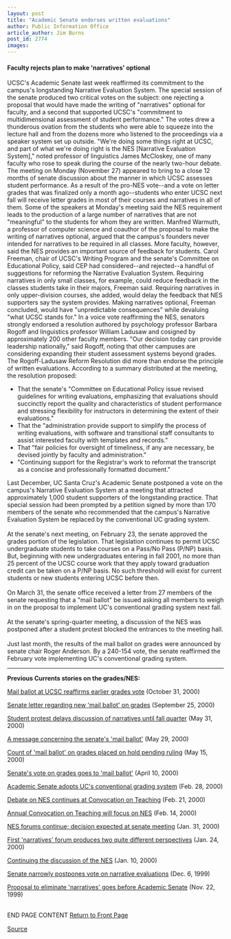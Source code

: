 ```yaml
---
layout: post
title: "Academic Senate endorses written evaluations"
author: Public Information Office
article_author: Jim Burns
post_id: 2774
images:
---
```


<h4>
  Faculty rejects plan to make 'narratives' optional
</h4>
<p>
  UCSC's Academic Senate last week reaffirmed its commitment to the campus's longstanding Narrative Evaluation System. The special session of the senate produced two critical votes on the subject: one rejecting a proposal that would have made the writing of "narratives" optional for faculty, and a second that supported UCSC's "commitment to multidimensional assessment of student performance." The votes drew a thunderous ovation from the students who were able to squeeze into the lecture hall and from the dozens more who listened to the proceedings via a speaker system set up outside. "We're doing some things right at UCSC, and part of what we're doing right is the NES [Narrative Evaluation System]," noted professor of linguistics James McCloskey, one of many faculty who rose to speak during the course of the nearly two-hour debate. The meeting on Monday (November 27) appeared to bring to a close 12 months of senate discussion about the manner in which UCSC assesses student performance. As a result of the pro-NES vote--and a vote on letter grades that was finalized only a month ago--students who enter UCSC next fall will receive letter grades in most of their courses and narratives in all of them. Some of the speakers at Monday's meeting said the NES requirement leads to the production of a large number of narratives that are not "meaningful" to the students for whom they are written. Manfred Warmuth, a professor of computer science and coauthor of the proposal to make the writing of narratives optional, argued that the campus's founders never intended for narratives to be required in all classes. More faculty, however, said the NES provides an important source of feedback for students. Carol Freeman, chair of UCSC's Writing Program and the senate's Committee on Educational Policy, said CEP had considered--and rejected--a handful of suggestions for reforming the Narrative Evaluation System. Requiring narratives in only small classes, for example, could reduce feedback in the classes students take in their majors, Freeman said. Requiring narratives in only upper-division courses, she added, would delay the feedback that NES supporters say the system provides. Making narratives optional, Freeman concluded, would have "unpredictable consequences" while devaluing "what UCSC stands for." In a voice vote reaffirming the NES, senators strongly endorsed a resolution authored by psychology professor Barbara Rogoff and linguistics professor William Ladusaw and cosigned by approximately 200 other faculty members. "Our decision today can provide leadership nationally," said Rogoff, noting that other campuses are considering expanding their student assessment systems beyond grades. The Rogoff-Ladusaw Reform Resolution did more than endorse the principle of written evaluations. According to a summary distributed at the meeting, the resolution proposed:
</p>
<ul>
  <li>That the senate's "Committee on Educational Policy issue revised guidelines for writing evaluations, emphasizing that evaluations should succinctly report the quality and characteristics of student performance and stressing flexibility for instructors in determining the extent of their evaluations."
  </li>
  <li>That the "administration provide support to simplify the process of writing evaluations, with software and transitional staff consultants to assist interested faculty with templates and records."
  </li>
  <li>That "fair policies for oversight of timeliness, if any are necessary, be devised jointly by faculty and administration."
  </li>
  <li>"Continuing support for the Registrar's work to reformat the transcript as a concise and professionally formatted document."
  </li>
</ul>
<p>
  Last December, UC Santa Cruz's Academic Senate postponed a vote on the campus's Narrative Evaluation System at a meeting that attracted approximately 1,000 student supporters of the longstanding practice. That special session had been prompted by a petition signed by more than 170 members of the senate who recommended that the campus's Narrative Evaluation System be replaced by the conventional UC grading system.<br>
  <br>
  At the senate's next meeting, on February 23, the senate approved the grades portion of the legislation. That legislation continues to permit UCSC undergraduate students to take courses on a Pass/No Pass (P/NP) basis. But, beginning with new undergraduates entering in fall 2001, no more than 25 percent of the UCSC course work that they apply toward graduation credit can be taken on a P/NP basis. No such threshold will exist for current students or new students entering UCSC before then.<br>
  <br>
  On March 31, the senate office received a letter from 27 members of the senate requesting that a "mail ballot" be issued asking all members to weigh in on the proposal to implement UC's conventional grading system next fall.<br>
  <br>
  At the senate's spring-quarter meeting, a discussion of the NES was postponed after a student protest blocked the entrances to the meeting hall.<br>
  <br>
  Just last month, the results of the mail ballot on grades were announced by senate chair Roger Anderson. By a 240-154 vote, the senate reaffirmed the February vote implementing UC's conventional grading system.
</p>
<hr>
<p>
  <b>Previous Currents stories on the grades/NES:</b>
</p>
<p>
  <a href="http://www.ucsc.edu/currents/00-01/10-30/grades.html">Mail ballot at UCSC reaffirms earlier grades vote</a> (October 31, 2000)
</p>
<p>
  <a href="http://www.ucsc.edu/currents/00-01/09-25/senate.html">Senate letter regarding new 'mail ballot' on grades</a> (September 25, 2000)
</p>
<p>
  <a href="http://www.ucsc.edu/currents/99-00/05-29/senate.html">Student protest delays discussion of narratives until fall quarter</a> (May 31, 2000)
</p>
<p>
  <a href="http://www.ucsc.edu/currents/99-00/05-29/nes.html">A message concerning the senate's 'mail ballot'</a> (May 29, 2000)
</p>
<p>
  <a href="http://www.ucsc.edu/currents/99-00/05-15/ballot.html">Count of 'mail ballot' on grades placed on hold pending ruling</a> (May 15, 2000)
</p>
<p>
  <a href="http://www.ucsc.edu/currents/99-00/04-10/ballot.html">Senate's vote on grades goes to 'mail ballot'</a> (April 10, 2000)
</p>
<p>
  <a href="http://www.ucsc.edu/currents/99-00/02-28/grades.html">Academic Senate adopts UC's conventional grading system</a> (Feb. 28, 2000)
</p>
<p>
  <a href="http://www.ucsc.edu/currents/99-00/02-21/nesct.html">Debate on NES continues at Convocation on Teaching</a> (Feb. 21, 2000)
</p>
<p>
  <a href="http://www.ucsc.edu/currents/99-00/02-14/nesconv.html">Annual Convocation on Teaching will focus on NES</a> (Feb. 14, 2000)
</p>
<p>
  <a href="http://www.ucsc.edu/currents/99-00/01-31/nesforum2.html">NES forums continue; decision expected at senate meeting</a> (Jan. 31, 2000)
</p>
<p>
  <a href="http://www.ucsc.edu/currents/99-00/01-24/nesforum1.html">First 'narratives' forum produces two quite different perspectives</a> (Jan. 24, 2000)
</p>
<p>
  <a href="http://www.ucsc.edu/currents/99-00/01-10/nesforum.html">Continuing the discussion of the NES</a> (Jan. 10, 2000)
</p>
<p>
  <a href="http://www.ucsc.edu/currents/99-00/12-06/narratives.html">Senate narrowly postpones vote on narrative evaluations</a> (Dec. 6, 1999)
</p>
<p>
  <a href="http://www.ucsc.edu/currents/99-00/11-22/narratives.html">Proposal to eliminate 'narratives' goes before Academic Senate</a> (Nov. 22, 1999)
</p>
<p>
  <br>
  END PAGE CONTENT <a href="../../index.html">Return to Front Page</a> <img align="bottom" alt=" " border="0" height="1" src="../../images/trans.gif" width="385">
</p>
<p><a href="http://www1.ucsc.edu/currents/00-01/12-04/narratives.html" title="Permalink to narratives">Source</a></p>

